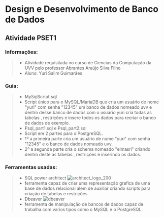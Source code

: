 # Design e Desenvolvimento de Banco de Dados
## Atividade PSET1
### Informações:
>* Atividade requisitada no curso de Ciencias da Computação da UVV pelo professor Abrantes Araújo Silva Filho
>* Aluno: Yuri Salim Guimarães
### Guia:
>* MySqlScript.sql
>* Script único para o MySQL/MariaDB que cria um usuário de nome "yuri" com senha "12345" um banco de dados nomeado uvv e dentro desse banco de dados com o usuário yuri cria todas as tabelas , restrições e insere todos os dados para recriar o banco de dados de exemplo.
>* Psql_part1.sql e Psql_part2.sql
>* Script em 2 partes para o PostgreSQL.
>* 1º a primeira parte cria um usuário de nome "yuri" com senha "12345" e o banco de dados nomeado uvv.
>* 2º a segunda parte cria o schema nomeado "elmasri" criando dentro deste as tabelas , restrições e inserindo os dados.
### Ferramentas usadas:
>* SQL power architect
> ![architect_logo_200](https://user-images.githubusercontent.com/103005263/164912854-5e659333-8c6f-4123-bdb7-a2d51d738514.png)
>* ferramenta capaz de criar uma representação grafica de uma base de dados relacional alem de auxiliar criando scripts para criação de tabelas e restrições.
>* Dbeaver
>   ![dbeaver](https://user-images.githubusercontent.com/103067766/165000488-a5309fce-66d4-4925-94b7-389c703e3f57.jpeg)
>* ferramenta de manipulação de bancos de dados capaz de trabalha com varios tipos como o MySQL e o PostgreSQL.

